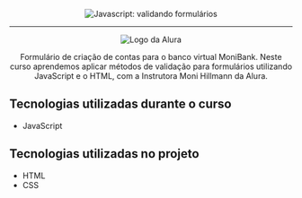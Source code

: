 <p align="center"> <img src="https://imgur.com/mIBmcEL.png" alt="Javascript: validando formulários"> </p>

<hr>

<p align="center"> <img src="https://github.com/MonicaHillman/aluraplay-requisicoes/blob/main/img/logo.png" alt="Logo da Alura"> </p>
<p align="center">Formulário de criação de contas para o banco virtual MoniBank. Neste curso aprendemos aplicar métodos de validação para formulários utilizando JavaScript e o HTML, com a Instrutora Moni Hillmann da Alura.</p>

## Tecnologias utilizadas durante o curso
* JavaScript

## Tecnologias utilizadas no projeto
* HTML
* CSS
